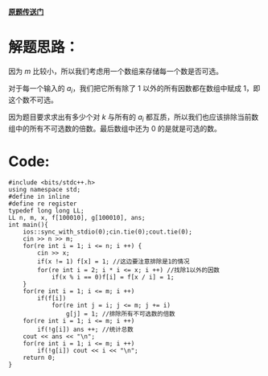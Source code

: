 [**原题传送门**](https://www.luogu.com.cn/problem/AT_abc215_d)
# 解题思路：
因为 $m$ 比较小，所以我们考虑用一个数组来存储每一个数是否可选。

对于每一个输入的 $a_i$，我们把它所有除了 $1$ 以外的所有因数都在数组中赋成 $1$，即这个数不可选。

因为题目要求求出有多少个对 $k$ 与所有的 $a_i$ 都互质，所以我们也应该排除当前数组中的所有不可选数的倍数。最后数组中还为 $0$ 的是就是可选的数。
# Code:
```
#include <bits/stdc++.h>
using namespace std;
#define in inline
#define re register
typedef long long LL;
LL n, m, x, f[100010], g[100010], ans; 
int main(){
	ios::sync_with_stdio(0);cin.tie(0);cout.tie(0);
	cin >> n >> m; 
	for(re int i = 1; i <= n; i ++) {
		cin >> x; 
		if(x != 1) f[x] = 1; //这边要注意排除是1的情况
		for(re int i = 2; i * i <= x; i ++) //找除1以外的因数
			if(x % i == 0)f[i] = f[x / i] = 1; 
	}
	for(re int i = 1; i <= m; i ++) 
		if(f[i]) 
			for(re int j = i; j <= m; j += i)
				g[j] = 1; //排除所有不可选数的倍数
	for(re int i = 1; i <= m; i ++)
		if(!g[i]) ans ++; //统计总数
	cout << ans << "\n"; 
	for(re int i = 1; i <= m; i ++)
		if(!g[i]) cout << i << "\n"; 
	return 0;
}
```